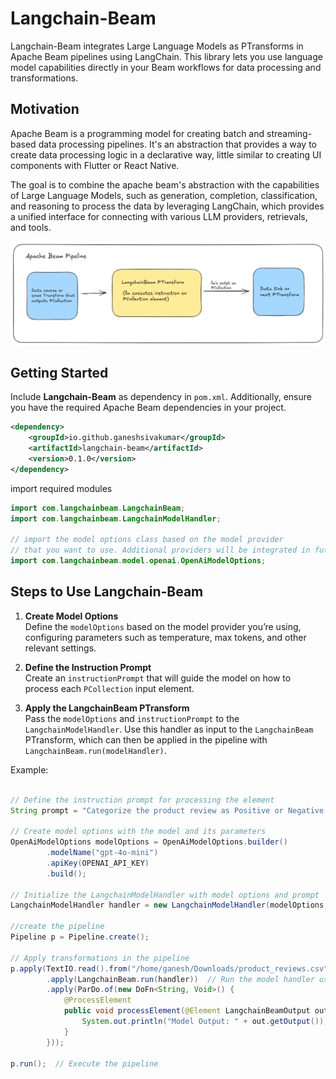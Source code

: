 # Langchain-Beam

Langchain-Beam integrates Large Language Models as PTransforms in Apache Beam pipelines using LangChain.
This library lets you use language model capabilities directly in your Beam workflows for data processing and transformations.

## Motivation

Apache Beam is a programming model for creating batch and streaming-based data processing pipelines. It's an abstraction that provides a way to create data processing logic in a declarative way, little similar to creating UI components with Flutter or React Native.

The goal is to combine the apache beam's abstraction with the capabilities of Large Language Models, such as generation, completion, classification, and reasoning to process the data by leveraging LangChain, which provides a unified interface for connecting with various LLM providers, retrievals, and tools.

![Pipeline Diagram](docs/langchainbeam.png)

## Getting Started

Include **Langchain-Beam** as dependency in `pom.xml`.
Additionally, ensure you have the required Apache Beam dependencies in your project.

```xml
<dependency>
    <groupId>io.github.ganeshsivakumar</groupId>
    <artifactId>langchain-beam</artifactId>
    <version>0.1.0</version>
</dependency>
```

import required modules

```java
import com.langchainbeam.LangchainBeam;
import com.langchainbeam.LangchainModelHandler;

// import the model options class based on the model provider
// that you want to use. Additional providers will be integrated in future releases.
import com.langchainbeam.model.openai.OpenAiModelOptions;
```

## Steps to Use Langchain-Beam

1. **Create Model Options**  
   Define the `modelOptions` based on the model provider you’re using, configuring parameters such as temperature, max tokens, and other relevant settings.
2. **Define the Instruction Prompt**  
   Create an `instructionPrompt` that will guide the model on how to process each `PCollection` input element.

3. **Apply the LangchainBeam PTransform**  
   Pass the `modelOptions` and `instructionPrompt` to the `LangchainModelHandler`. Use this handler as input to the `LangchainBeam` PTransform, which can then be applied in the pipeline with `LangchainBeam.run(modelHandler)`.

Example:

```java

// Define the instruction prompt for processing the element
String prompt = "Categorize the product review as Positive or Negative and output your response in this JSON format: {review : {input_element}, feedback: {positive or negative}}";

// Create model options with the model and its parameters
OpenAiModelOptions modelOptions = OpenAiModelOptions.builder()
        .modelName("gpt-4o-mini")
        .apiKey(OPENAI_API_KEY)
        .build();

// Initialize the LangchainModelHandler with model options and prompt
LangchainModelHandler handler = new LangchainModelHandler(modelOptions, prompt);

//create the pipeline
Pipeline p = Pipeline.create();

// Apply transformations in the pipeline
p.apply(TextIO.read().from("/home/ganesh/Downloads/product_reviews.csv")) // load data
        .apply(LangchainBeam.run(handler))  // Run the model handler using LangchainBeam
        .apply(ParDo.of(new DoFn<String, Void>() {
            @ProcessElement
            public void processElement(@Element LangchainBeamOutput out) {
                System.out.println("Model Output: " + out.getOutput());  // Print model output
            }
        }));

p.run();  // Execute the pipeline


```
